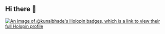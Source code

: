 ## Hi there 👋

[![An image of @kunalbhade's Holopin badges, which is a link to view their full Holopin profile](https://holopin.me/kunalbhade)](https://holopin.io/@kunalbhade)

<!--
**kunal15112001/Kunal15112001** is a ✨ _special_ ✨ repository because its `README.md` (this file) appears on your GitHub profile.

Here are some ideas to get you started:

- 🔭 I’m currently working on ...
- 🌱 I’m currently learning ...
- 👯 I’m looking to collaborate on ...
- 🤔 I’m looking for help with ...
- 💬 Ask me about ...
- 📫 How to reach me: ...
- 😄 Pronouns: ...
- ⚡ Fun fact: ...
-->
